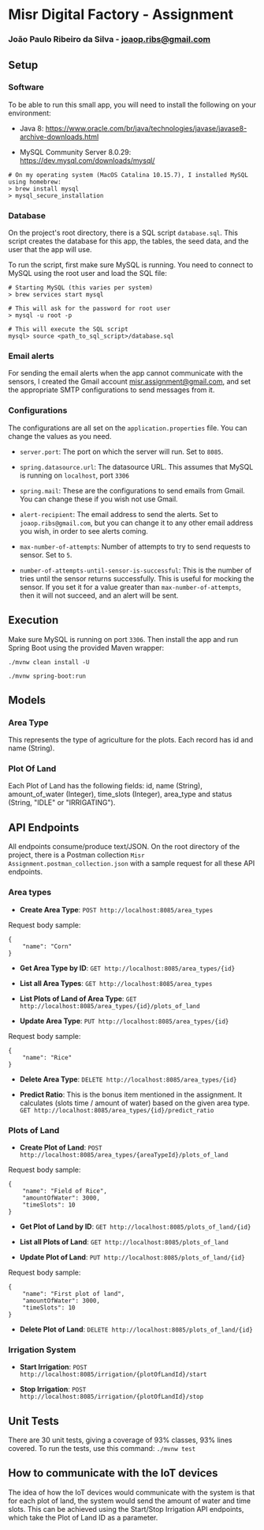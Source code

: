 # Misr Digital Factory - Assignment

### João Paulo Ribeiro da Silva - [joaop.ribs@gmail.com](mailto:joaop.ribs@gmail.com)

## Setup

### Software

To be able to run this small app, you will need to install the following on your environment:
* Java 8: https://www.oracle.com/br/java/technologies/javase/javase8-archive-downloads.html
  

* MySQL Community Server 8.0.29: https://dev.mysql.com/downloads/mysql/
```
# On my operating system (MacOS Catalina 10.15.7), I installed MySQL using homebrew:
> brew install mysql
> mysql_secure_installation
```

### Database

On the project's root directory, there is a SQL script `database.sql`. This script creates the database for this app, the tables, the seed data, and the user that the app will use.

To run the script, first make sure MySQL is running. You need to connect to MySQL using the root user and load the SQL file:

```
# Starting MySQL (this varies per system)
> brew services start mysql 

# This will ask for the password for root user
> mysql -u root -p

# This will execute the SQL script
mysql> source <path_to_sql_script>/database.sql
```

### Email alerts

For sending the email alerts when the app cannot communicate with the sensors, I created the Gmail account [misr.assignment@gmail.com](mailto:misr.assignment@gmail.com), and set the appropriate SMTP configurations to send messages from it.

### Configurations

The configurations are all set on the `application.properties` file. You can change the values as you need.


* `server.port`: The port on which the server will run. Set to `8085`.

  
* `spring.datasource.url`: The datasource URL. This assumes that MySQL is running on `localhost`, port `3306`


* `spring.mail`: These are the configurations to send emails from Gmail. You can change these if you wish not use Gmail.


* `alert-recipient`: The email address to send the alerts. Set to `joaop.ribs@gmail.com`, but you can change it to any other email address you wish, in order to see alerts coming.


* `max-number-of-attempts`: Number of attempts to try to send requests to sensor. Set to `5`.


* `number-of-attempts-until-sensor-is-successful`: This is the number of tries until the sensor returns successfully. This is useful for mocking the sensor. If you set it for a value greater than `max-number-of-attempts`, then it will not succeed, and an alert will be sent.


## Execution

Make sure MySQL is running on port `3306`. Then install the app and run Spring Boot using the provided Maven wrapper:

`./mvnw clean install -U`

`./mvnw spring-boot:run`

## Models

### Area Type

This represents the type of agriculture for the plots. Each record has id and name (String).

### Plot Of Land

Each Plot of Land has the following fields: id, name (String), amount_of_water (Integer), time_slots (Integer), area_type and status (String, "IDLE" or "IRRIGATING").

## API Endpoints

All endpoints consume/produce text/JSON. On the root directory of the project, there is a Postman collection `Misr Assignment.postman_collection.json` with a sample request for all these API endpoints.

### Area types

* **Create Area Type**: `POST http://localhost:8085/area_types`

Request body sample:
```
{
    "name": "Corn"
}
```

* **Get Area Type by ID**: `GET http://localhost:8085/area_types/{id}`

  
* **List all Area Types**: `GET http://localhost:8085/area_types`


* **List Plots of Land of Area Type**: `GET http://localhost:8085/area_types/{id}/plots_of_land`


* **Update Area Type**: `PUT http://localhost:8085/area_types/{id}`

Request body sample:
```
{
    "name": "Rice"
}
``` 

* **Delete Area Type**: `DELETE http://localhost:8085/area_types/{id}`


* **Predict Ratio**: This is the bonus item mentioned in the assignment. It calculates (slots time / amount of water) based on the given area type. `GET http://localhost:8085/area_types/{id}/predict_ratio`

### Plots of Land

* **Create Plot of Land**: `POST http://localhost:8085/area_types/{areaTypeId}/plots_of_land`

Request body sample:
```
{
    "name": "Field of Rice",
    "amountOfWater": 3000,
    "timeSlots": 10
}
```

* **Get Plot of Land by ID**: `GET http://localhost:8085/plots_of_land/{id}`


* **List all Plots of Land**: `GET http://localhost:8085/plots_of_land`


* **Update Plot of Land**: `PUT http://localhost:8085/plots_of_land/{id}`

Request body sample:
```
{
    "name": "First plot of land",
    "amountOfWater": 3000,
    "timeSlots": 10
}
```

* **Delete Plot of Land**: `DELETE http://localhost:8085/plots_of_land/{id}`


### Irrigation System

* **Start Irrigation**: `POST http://localhost:8085/irrigation/{plotOfLandId}/start`


* **Stop Irrigation**: `POST http://localhost:8085/irrigation/{plotOfLandId}/stop`


## Unit Tests

There are 30 unit tests, giving a coverage of 93% classes, 93% lines covered. To run the tests, use this command: `./mvnw test`

## How to communicate with the IoT devices

The idea of how the IoT devices would communicate with the system is that for each plot of land, the system would send the amount of water and time slots. This can be achieved using the Start/Stop Irrigation API endpoints, which take the Plot of Land ID as a parameter. 